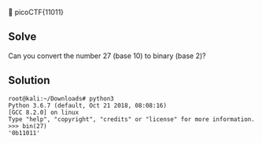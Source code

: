 :checkered_flag: picoCTF{11011}

## Solve
Can you convert the number 27 (base 10) to binary (base 2)?

## Solution
```
root@kali:~/Downloads# python3
Python 3.6.7 (default, Oct 21 2018, 08:08:16)
[GCC 8.2.0] on linux
Type "help", "copyright", "credits" or "license" for more information.
>>> bin(27)
'0b11011'
```
